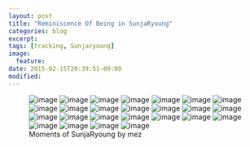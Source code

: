```yaml
---
layout: post
title: "Reminiscence Of Being in SunjaRyoung"
categories: blog
excerpt:
tags: [tracking, Sunjaryoung]
image:
  feature:
date: 2015-02-15T20:39:51-09:00
modified: 
---
```


<figure>
	<img src="/images/20150215_sunjaryoung/IMG_4120.JPG" alt="image">
	<img src="/images/20150215_sunjaryoung/IMG_4121.JPG" alt="image">
	<img src="/images/20150215_sunjaryoung/IMG_4136.JPG" alt="image">
	<img src="/images/20150215_sunjaryoung/IMG_4151.JPG" alt="image">
	<img src="/images/20150215_sunjaryoung/IMG_4153.JPG" alt="image">
	<img src="/images/20150215_sunjaryoung/IMG_4165.JPG" alt="image">
	<img src="/images/20150215_sunjaryoung/IMG_4168.JPG" alt="image">
	<img src="/images/20150215_sunjaryoung/IMG_4170.JPG" alt="image">
	<img src="/images/20150215_sunjaryoung/IMG_4173.JPG" alt="image">
	<img src="/images/20150215_sunjaryoung/IMG_4178.JPG" alt="image">
	<img src="/images/20150215_sunjaryoung/IMG_4180.JPG" alt="image">
	<img src="/images/20150215_sunjaryoung/IMG_4181.JPG" alt="image">
	<img src="/images/20150215_sunjaryoung/IMG_4185.JPG" alt="image">
	<img src="/images/20150215_sunjaryoung/IMG_4189.JPG" alt="image">
	<img src="/images/20150215_sunjaryoung/IMG_4199.JPG" alt="image">
	<img src="/images/20150215_sunjaryoung/IMG_4201.JPG" alt="image">
	<img src="/images/20150215_sunjaryoung/IMG_4202.JPG" alt="image">
	<img src="/images/20150215_sunjaryoung/IMG_4214.JPG" alt="image">
	<img src="/images/20150215_sunjaryoung/IMG_4215.JPG" alt="image">
	<img src="/images/20150215_sunjaryoung/IMG_4225.jpg" alt="image">
	<img src="/images/20150215_sunjaryoung/IMG_4233.JPG" alt="image">
	<img src="/images/20150215_sunjaryoung/IMG_4234.JPG" alt="image">
	<img src="/images/20150215_sunjaryoung/IMG_4237.JPG" alt="image">
	<img src="/images/20150215_sunjaryoung/IMG_20150108_122858.jpg" alt="image">
	<img src="/images/20150215_sunjaryoung/bus_to_heaven.jpg" alt="image">
	<figcaption>Moments of SunjaRyoung by mez</figcaption>
</figure>



